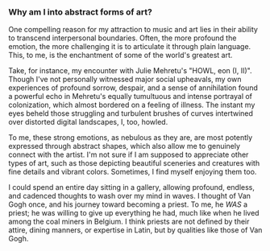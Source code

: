### Why am I into abstract forms of art?

One compelling reason for my attraction to music and art lies in their ability to transcend interpersonal boundaries. Often, the more profound the emotion, the more challenging it is to articulate it through plain language. This, to me, is the enchantment of some of the world's greatest art.

Take, for instance, my encounter with Julie Mehretu's "HOWL, eon (I, II)". Though I've not personally witnessed major social upheavals, my own experiences of profound sorrow, despair, and a sense of annihilation found a powerful echo in Mehretu's equally tumultuous and intense portrayal of colonization, which almost bordered on a feeling of illness.
The instant my eyes beheld those struggling and turbulent brushes of curves intertwined over distorted digital landscapes, I, too, howled.

To me, these strong emotions, as nebulous as they are, are most potently expressed through abstract shapes, which also allow me to genuinely connect with the artist.
I'm not sure if I am supposed to appreciate other types of art, such as those depicting beautiful sceneries and creatures with fine details and vibrant colors. Sometimes, I find myself enjoying them too.

I could spend an entire day sitting in a gallery, allowing profound, endless, and cadenced thoughts to wash over my mind in waves. I thought of Van Gogh once, and his journey toward becoming a priest. To me, he _WAS_ a priest; he was willing to give up everything he had, much like when he lived among the coal miners in Belgium. I think priests are not defined by their attire, dining manners, or expertise in Latin, but by qualities like those of Van Gogh.